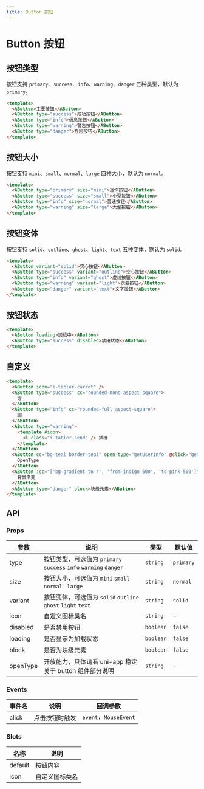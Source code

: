 ```yaml
---
title: Button 按钮
---
```


# Button 按钮

## 按钮类型

按钮支持 `primary`、`success`、`info`、`warning`、`danger` 五种类型，默认为 `primary`。

```html
<template>
  <AButton>主要按钮</AButton>
  <AButton type="success">成功按钮</AButton>
  <AButton type="info">信息按钮</AButton>
  <AButton type="warning">警告按钮</AButton>
  <AButton type="danger">危险按钮</AButton>
</template>
```

## 按钮大小

按钮支持 `mini`、`small`、`normal`、`large` 四种大小，默认为 `normal`。

```html
<template>
  <AButton type="primary" size="mini">迷你按钮</AButton>
  <AButton type="success" size="small">小型按钮</AButton>
  <AButton type="info" size="normal">普通按钮</AButton>
  <AButton type="warning" size="large">大型按钮</AButton>
</template>
```

## 按钮变体

按钮支持 `solid`、`outline`、`ghost`、`light`、`text` 五种变体，默认为 `solid`。

```html
<template>
  <AButton variant="solid">实心按钮</AButton>
  <AButton type="success" variant="outline">空心按钮</AButton>
  <AButton type="info" variant="ghost">虚线按钮</AButton>
  <AButton type="warning" variant="light">次要按钮</AButton>
  <AButton type="danger" variant="text">文字按钮</AButton>
</template>
```

## 按钮状态

```html
<template>
  <AButton loading>加载中</AButton>
  <AButton type="success" disabled>禁用状态</AButton>
</template>
```

## 自定义

```html
<template>
  <AButton icon="i-tabler-carrot" />
  <AButton type="success" cc="rounded-none aspect-square">
    方
  </AButton>
  <AButton type="info" cc="rounded-full aspect-square">
    圆
  </AButton>
  <AButton type="warning">
    <template #icon>
      <i class="i-tabler-send" /> 插槽
    </template>
  </AButton>
  <AButton cc="bg-teal border-teal" open-type="getUserInfo" @click="getInfo">
    OpenType
  </AButton>
  <AButton :cc="['bg-gradient-to-r', 'from-indigo-500', 'to-pink-500']">
    背景渐变
  </AButton>
  <AButton type="danger" block>块级元素</AButton>
</template>
```

## API

### Props

| 参数 | 说明 | 类型 | 默认值 |
| --- | --- | --- | --- |
| type | 按钮类型，可选值为 `primary` `success` `info` `warning` `danger` |  `string` | `primary` |
| size | 按钮大小，可选值为 `mini` `small` `normal'` `large` | `string` | `normal` |
| variant | 按钮变体，可选值为 `solid` `outline` `ghost` `light` `text` | `string` | `solid` |
| icon | 自定义图标类名 | `string` | - |
| disabled | 是否禁用按钮 | `boolean` | `false` |
| loading | 是否显示为加载状态 | `boolean` | `false` |
| block | 是否为块级元素 | `boolean` | `false` |
| openType | 开放能力，具体请看 uni-app 稳定关于 button 组件部分说明 | `string` | `-` |

### Events

| 事件名 | 说明 | 回调参数 |
| --- | --- | --- |
| click | 点击按钮时触发 | `event: MouseEvent`|

### Slots

| 名称 | 说明 |
| --- | --- |
| default | 按钮内容 |
| icon | 自定义图标类名 | `string` | - |
